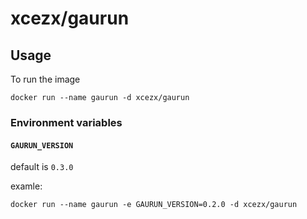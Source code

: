 # xcezx/gaurun

## Usage

To run the image

```
docker run --name gaurun -d xcezx/gaurun
```

### Environment variables

#### `GAURUN_VERSION`

default is `0.3.0`

examle:

    docker run --name gaurun -e GAURUN_VERSION=0.2.0 -d xcezx/gaurun

